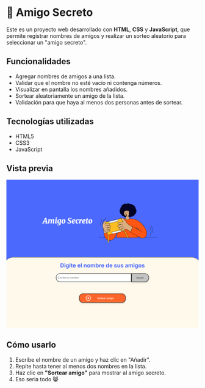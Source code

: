 # 🎁 Amigo Secreto

Este es un proyecto web desarrollado con **HTML**, **CSS** y **JavaScript**, que permite registrar nombres de amigos y realizar un sorteo aleatorio para seleccionar un "amigo secreto".

##  Funcionalidades

-  Agregar nombres de amigos a una lista.
-  Validar que el nombre no esté vacío ni contenga números.
-  Visualizar en pantalla los nombres añadidos.
-  Sortear aleatoriamente un amigo de la lista.
-  Validación para que haya al menos dos personas antes de sortear.

##  Tecnologías utilizadas

- HTML5
- CSS3
- JavaScript 

##  Vista previa

![Vista previa](assets/amigo.png)

##  Cómo usarlo

1. Escribe el nombre de un amigo y haz clic en "Añadir".
2. Repite hasta tener al menos dos nombres en la lista.
3. Haz clic en **"Sortear amigo"** para mostrar al amigo secreto.
4. Eso seria todo 😸

